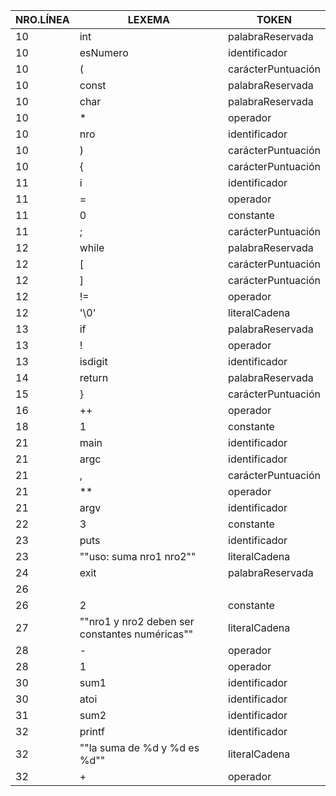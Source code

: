| **NRO.LÍNEA** | **LEXEMA**                                     | **TOKEN**          |
|---------------|------------------------------------------------|--------------------|
| 10            | int                                            | palabraReservada   |
| 10            | esNumero                                       | identificador      |
| 10            | (                                              | carácterPuntuación |
| 10            | const                                          | palabraReservada   |
| 10            | char                                           | palabraReservada   |
| 10            | *                                              | operador           |
| 10            | nro                                            | identificador      |
| 10            | )                                              | carácterPuntuación |
| 10            | {                                              | carácterPuntuación |
| 11            | i                                              | identificador      |
| 11            | =                                              | operador           |
| 11            | 0                                              | constante          |
| 11            | ;                                              | carácterPuntuación |
| 12            | while                                          | palabraReservada   |
| 12            | [                                              | carácterPuntuación |
| 12            | ]                                              | carácterPuntuación |
| 12            | !=                                             | operador           |
| 12            | '\0'                                           | literalCadena      |
| 13            | if                                             | palabraReservada   |
| 13            | !                                              | operador           |
| 13            | isdigit                                        | identificador      |
| 14            | return                                         | palabraReservada   |
| 15            | }                                              | carácterPuntuación |
| 16            | ++                                             | operador           |
| 18            | 1                                              | constante          |
| 21            | main                                           | identificador      |
| 21            | argc                                           | identificador      |
| 21            | ,                                              | carácterPuntuación |
| 21            | **                                             | operador           |
| 21            | argv                                           | identificador      |
| 22            | 3                                              | constante          |
| 23            | puts                                           | identificador      |
| 23            | ""uso: suma nro1 nro2""                        | literalCadena      |
| 24            | exit                                           | palabraReservada   |
| 26            | ||                                             | operador           |
| 26            | 2                                              | constante          |
| 27            | ""nro1 y nro2 deben ser constantes numéricas"" | literalCadena      |
| 28            | -                                              | operador           |
| 28            | 1                                              | operador           |
| 30            | sum1                                           | identificador      |
| 30            | atoi                                           | identificador      |
| 31            | sum2                                           | identificador      |
| 32            | printf                                         | identificador      |
| 32            | ""la suma de %d y %d es %d""                   | literalCadena      |
| 32            | +                                              | operador           |

